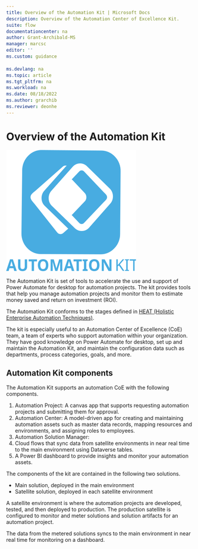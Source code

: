 ```yaml
---
title: Overview of the Automation Kit | Microsoft Docs
description: Overview of the Automation Center of Excellence Kit.
suite: flow
documentationcenter: na
author: Grant-Archibald-MS
manager: marcsc
editor: ''
ms.custom: guidance

ms.devlang: na
ms.topic: article
ms.tgt_pltfrm: na
ms.workload: na
ms.date: 08/18/2022
ms.author: grarchib
ms.reviewer: deonhe
---
```


# Overview of the Automation Kit

![Automation Kit Logo](../media/automation-kit.svg)

The Automation Kit is set of tools to accelerate the use and support of Power Automate for desktop for automation projects. The kit provides tools that help you manage automation projects and monitor them to estimate money saved and return on investment (ROI).

The Automation Kit conforms to the stages defined in [HEAT (Holistic Enterprise Automation Techniques)](../../heat/overview.md).

The kit is especially useful to an Automation Center of Excellence (CoE) team, a team of experts who support automation within your organization. They have good knowledge on Power Automate for desktop, set up and maintain the Automation Kit, and maintain the configuration data such as departments, process categories, goals, and more.

## Automation Kit components

The Automation Kit supports an automation CoE with the following components.

1. Automation Project: A canvas app that supports requesting automation projects and submitting them for approval.
1. Automation Center: A model-driven app for creating and maintaining automation assets such as master data records, mapping resources and environments, and assigning roles to employees.
1. Automation Solution Manager: <!--??? -->
1. Cloud flows that sync data from satellite environments in near real time to the main environment using Dataverse tables.
1. A Power BI dashboard to provide insights and monitor your automation assets.

The components of the kit are contained in the following two solutions.

- Main solution, deployed in the main environment
- Satellite solution, deployed in each satellite environment

A satellite environment is where the automation projects are developed, tested, and then deployed to production. The production satellite is configured to monitor and meter solutions and solution artifacts for an automation project. 

The data from the metered solutions syncs to the main environment in near real time for monitoring on a dashboard.

<!-- > [!div class="nextstepaction"]
> [Next step: Core components for Power Automate RPA SAP GUI automation](core-components.md) -->
